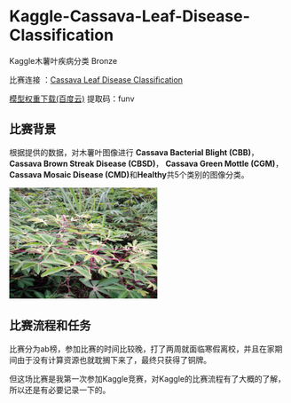 # Kaggle-Cassava-Leaf-Disease-Classification
Kaggle木薯叶疾病分类 Bronze

比赛连接 ：[Cassava Leaf Disease Classification](https://www.kaggle.com/c/cassava-leaf-disease-classification)

[模型权重下载(百度云)](https://pan.baidu.com/s/1EUsgH-P0kR_bxf_5cHKYlQ ) 提取码：funv 

## 比赛背景

根据提供的数据，对木薯叶图像进行 <b>Cassava Bacterial Blight (CBB)</b>，<b>Cassava Brown Streak Disease (CBSD)</b>，
<b>Cassava Green Mottle (CGM)</b>，<b>Cassava Mosaic Disease (CMD)</b>和<b>Healthy</b>共5个类别的图像分类。

<img src="https://github.com/ielym/Kaggle-Cassava-Leaf-Disease-Classification/blob/main/tools/datas/1.jpg" height="200" />

## 比赛流程和任务
比赛分为ab榜，参加比赛的时间比较晚，打了两周就面临寒假离校，并且在家期间由于没有计算资源也就耽搁下来了，最终只获得了铜牌。

但这场比赛是我第一次参加Kaggle竞赛，对Kaggle的比赛流程有了大概的了解，所以还是有必要记录一下的。

